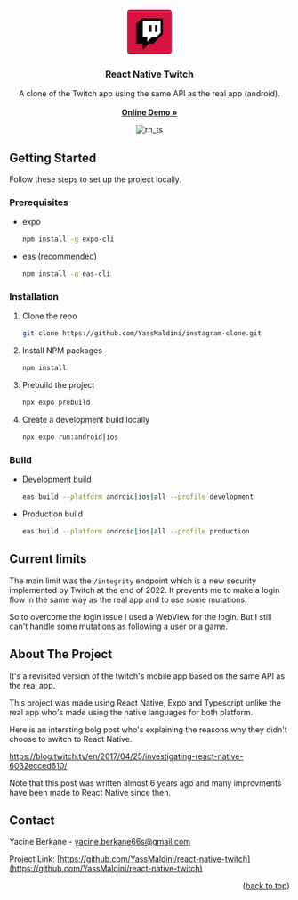 <!-- Improved compatibility of back to top link: See: https://github.com/othneildrew/Best-README-Template/pull/73 -->
<a name="readme-top"></a>

<!-- PROJECT LOGO -->
<br />
<div align="center">
  <a href="[https://github.com/YassMaldini/react-native-twitch](https://github.com/YassMaldini/react-native-twitch)">
    <img src="assets/twitch_logo.png" style="border-radius: 5px;" alt="Logo" width="80" height="80">
  </a>

  <h3 align="center">React Native Twitch</h3>

  <p align="center">
    A clone of the Twitch app using the same API as the real app (android).
    <br />
    <br />
    <a href=""><strong>Online Demo »</strong></a>
    <br />
    <div align="center">
      <img src="https://miro.medium.com/max/800/1*yWUgGAQuiROzilwG_tEU2Q.png" alt="rn_ts" width="85" height="50">
    </div>
  </p>
</div>

<!-- GETTING STARTED -->
## Getting Started

Follow these steps to set up the project locally.

### Prerequisites

* expo
  ```sh
  npm install -g expo-cli
  ```
* eas (recommended)
  ```sh
  npm install -g eas-cli
  ```

### Installation

1. Clone the repo
   ```sh
   git clone https://github.com/YassMaldini/instagram-clone.git
   ```
2. Install NPM packages
   ```sh
   npm install
   ```
3. Prebuild the project
   ```sh
   npx expo prebuild
   ```
4. Create a development build locally
   ```sh
   npx expo run:android|ios
   ```

### Build

* Development build
   ```sh
   eas build --platform android|ios|all --profile development
   ```
* Production build
   ```sh
   eas build --platform android|ios|all --profile production
   ```

<!-- CURRENT LIMITS -->
## Current limits

The main limit was the `/integrity` endpoint which is a new security implemented by Twitch at the end of 2022. It prevents me to make a login flow in the same way as the real app and to use some mutations.

So to overcome the login issue I used a WebView for the login. But I still can't handle some mutations as following a user or a game.

<!-- ABOUT THE PROJECT -->
## About The Project

It's a revisited version of the twitch's mobile app based on the same API as the real app. 

This project was made using React Native, Expo and Typescript unlike the real app who's made using the native languages for both platform.

Here is an intersting bolg post who's explaining the reasons why they didn't choose to switch to React Native.

https://blog.twitch.tv/en/2017/04/25/investigating-react-native-6032ecced610/

Note that this post was written almost 6 years ago and many improvments have been made to React Native since then.

<!-- CONTACT -->
## Contact

Yacine Berkane - yacine.berkane66s@gmail.com

Project Link: [https://github.com/YassMaldini/react-native-twitch](https://github.com/YassMaldini/react-native-twitch)

<p align="right">(<a href="#readme-top">back to top</a>)</p>
